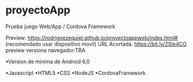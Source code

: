 # proyectoApp
Prueba juego Web/App  / Cordova Framework

Preview: https://rodrigoezequiel.github.io/proyectoappweb/index.html#  (recomendado usar dispositivo movil) 
URL Acortada. https://bit.ly/2SIe4CG
preview versiona navegador:TBA

•Version de minima de Android 6.0

•Javascript
•HTML5
•CSS
•NodeJS
•CordovaFramework
